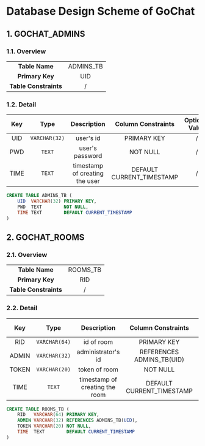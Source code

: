 # Database Design Scheme of GoChat

## 1. GOCHAT_ADMINS

### 1.1. Overview

|  |  |
| :-: | :-: |
| **Table Name** | ADMINS_TB |
| **Primary Key** | UID |
| **Table Constraints** | / |

### 1.2. Detail

| Key | Type | Description| Column Constraints | Optional Value |
| :-: | :-: | :-: | :-: | :-: |
| UID | `VARCHAR(32)` | user's id | PRIMARY KEY | / |
| PWD | `TEXT` | user's password | NOT NULL | / |
| TIME | `TEXT` | timestamp of creating the user | DEFAULT CURRENT_TIMESTAMP | / |

```sql
CREATE TABLE ADMINS_TB (
    UID  VARCHAR(32) PRIMARY KEY,
    PWD  TEXT        NOT NULL,
    TIME TEXT        DEFAULT CURRENT_TIMESTAMP
)
```

## 2. GOCHAT_ROOMS

### 2.1. Overview

|  |  |
| :-: | :-: |
| **Table Name** | ROOMS_TB |
| **Primary Key** | RID |
| **Table Constraints** | / |

### 2.2. Detail

| Key | Type | Description| Column Constraints | Optional Value |
| :-: | :-: | :-: | :-: | :-: |
| RID | `VARCHAR(64)` | id of room | PRIMARY KEY | / |
| ADMIN | `VARCHAR(32)` | administrator's id | REFERENCES ADMINS_TB(UID) | / |
| TOKEN | `VARCHAR(20)` | token of room | NOT NULL | / |
| TIME | `TEXT` | timestamp of creating the room | DEFAULT CURRENT_TIMESTAMP | / |

```sql
CREATE TABLE ROOMS_TB (
    RID   VARCHAR(64) PRIMARY KEY,
    ADMIN VARCHAR(32) REFERENCES ADMINS_TB(UID),
    TOKEN VARCHAR(20) NOT NULL,
    TIME  TEXT        DEFAULT CURRENT_TIMESTAMP
)
```
